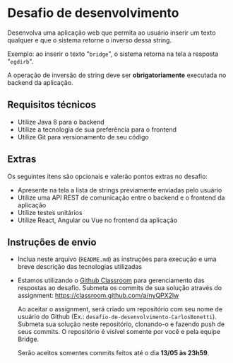 # Desafio de desenvolvimento

Desenvolva uma aplicação web que permita ao usuário inserir um texto qualquer e que o sistema retorne o inverso dessa string.

Exemplo: ao inserir o texto "`bridge`", o sistema retorna na tela a resposta "`egdirb`".

A operação de inversão de string deve ser **obrigatoriamente** executada no backend da aplicação.

## Requisitos técnicos

* Utilize Java 8 para o backend
* Utilize a tecnologia de sua preferência para o frontend
* Utilize Git para versionamento de seu código

## Extras

Os seguintes itens são opcionais e valerão pontos extras no desafio:

* Apresente na tela a lista de strings previamente enviadas pelo usuário
* Utilize uma API REST de comunicação entre o backend e o frontend da aplicação
* Utilize testes unitários
* Utilize React, Angular ou Vue no frontend da aplicação

## Instruções de envio

* Inclua neste arquivo (`README.md`) as instruções para execução e uma breve descrição das tecnologias utilizadas
* Estamos utilizando o [Github Classroom](https://classroom.github.com) para gerenciamento das respostas ao desafio. Submeta os commits de sua solução através do assignment: https://classroom.github.com/a/nyQPX2lw

    Ao aceitar o assignment, será criado um repositório com seu nome de usuário do Github (Ex.: `desafio-de-desenvolvimento-CarlosBonetti`). Submeta sua solução neste repositório, clonando-o e fazendo push de seus commits. O repositório é visível somente por você e pela equipe Bridge.

    Serão aceitos somentes commits feitos até o dia **13/05 às 23h59**.
